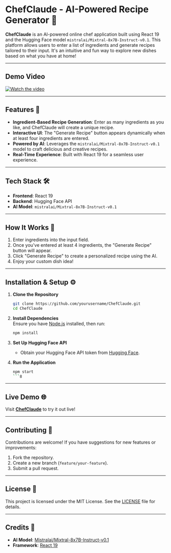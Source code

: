 

# ChefClaude - AI-Powered Recipe Generator 🍳

**ChefClaude** is an AI-powered online chef application built using React 19 and the Hugging Face model `mistralai/Mixtral-8x7B-Instruct-v0.1`. This platform allows users to enter a list of ingredients and generate recipes tailored to their input. It's an intuitive and fun way to explore new dishes based on what you have at home!

---

## Demo Video

[![Watch the video](https://img.youtube.com/vi/AGQOokK6YxI/0.jpg)](https://youtu.be/AGQOokK6YxI)

---

## Features 🌟
- **Ingredient-Based Recipe Generation**: Enter as many ingredients as you like, and ChefClaude will create a unique recipe.
- **Interactive UI**: The "Generate Recipe" button appears dynamically when at least four ingredients are entered.
- **Powered by AI**: Leverages the `mistralai/Mixtral-8x7B-Instruct-v0.1` model to craft delicious and creative recipes.
- **Real-Time Experience**: Built with React 19 for a seamless user experience.

---

## Tech Stack 🛠️
- **Frontend**: React 19
- **Backend**: Hugging Face API
- **AI Model**: `mistralai/Mixtral-8x7B-Instruct-v0.1`

---

## How It Works 🚀
1. Enter ingredients into the input field. 
2. Once you've entered at least 4 ingredients, the "Generate Recipe" button will appear.
3. Click "Generate Recipe" to create a personalized recipe using the AI.
4. Enjoy your custom dish idea!

---

## Installation & Setup ⚙️

1. **Clone the Repository**  
   ```bash
   git clone https://github.com/yourusername/ChefClaude.git
   cd ChefClaude
   ```

2. **Install Dependencies**  
   Ensure you have [Node.js](https://nodejs.org/) installed, then run:
   ```bash
   npm install
   ```

3. **Set Up Hugging Face API**  
   - Obtain your Hugging Face API token from [Hugging Face](https://huggingface.co/).

4. **Run the Application**  
   ```bash
   npm start
   ```8


---

## Live Demo 🌐
Visit **[ChefClaude](https://yourwebsiteurl.com)** to try it out live!

---




## Contributing 🤝
Contributions are welcome! If you have suggestions for new features or improvements:
1. Fork the repository.
2. Create a new branch (`feature/your-feature`).
3. Submit a pull request.

---

## License 📜
This project is licensed under the MIT License. See the [LICENSE](LICENSE) file for details.

---

## Credits 🙌
- **AI Model**: [Mistralai/Mixtral-8x7B-Instruct-v0.1](https://huggingface.co/mistralai/Mixtral-8x7B-Instruct-v0.1)  
- **Framework**: [React 19](https://reactjs.org/)  
